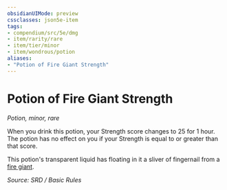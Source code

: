 ```yaml
---
obsidianUIMode: preview
cssclasses: json5e-item
tags:
- compendium/src/5e/dmg
- item/rarity/rare
- item/tier/minor
- item/wondrous/potion
aliases: 
- "Potion of Fire Giant Strength"
---
```

# Potion of Fire Giant Strength
*Potion, minor, rare*  


When you drink this potion, your Strength score changes to 25 for 1 hour. The potion has no effect on you if your Strength is equal to or greater than that score.

This potion's transparent liquid has floating in it a sliver of fingernail from a [fire giant](compendium/bestiary/giant/fire-giant.md).

*Source: SRD / Basic Rules*